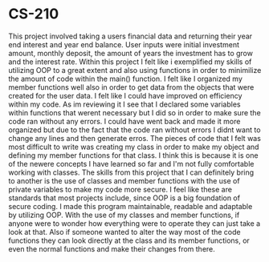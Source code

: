 # CS-210
This project involved taking a users financial data and returning their year end interest and year end balance. User inputs were initial investment amount, monthly deposit, the amount of years the investment has to grow and the interest rate.
Within this project I felt like i exemplified my skills of utilizing OOP to a great extent and also using functions in order to minimilize the amount of code within the main() function. I felt like I organized my member functions well also in order to get data from the objects that were created for the user data. 
I felt like I could have improved on efficiency within my code. As im reviewing it I see that I declared some variables within functions that werent necessary but I did so in order to make sure the code ran without any errors. I could have went back and made it more organized but due to the fact that the code ran without errors I didnt want to change any lines and then generate erros. 
The pieces of code that I felt was most difficult to write was creating my class in order to make my object and defining my member functions for that class. I think this is because it is one of the newere concepts I have learned so far and I'm not fully comfortable working with classes. 
The skills from this project that I can definitely bring to another is the use of classes and member functions with the use of private variables to make my code more secure. I feel like these are standards that most projects include, since OOP is a big foundation of secure coding. 
I made this program maintainable, readable and adaptable by utilizing OOP. With the use of my classes and member functions, if anyone were to wonder how everything were to operate they can just take a look at that. Also if someone wanted to alter the way most of the code functions they can look directly at the class and its member functions, or even the normal functions and make their changes from there. 
